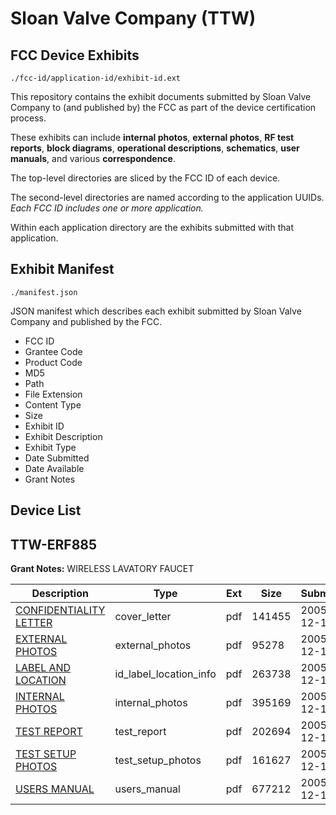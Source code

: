 # Sloan Valve Company (TTW)
## FCC Device Exhibits

```
./fcc-id/application-id/exhibit-id.ext
```

This repository contains the exhibit documents submitted by Sloan Valve Company to (and published by) the FCC as part of the device certification process.

These exhibits can include **internal photos**, **external photos**, **RF test reports**, **block diagrams**, **operational descriptions**, **schematics**, **user manuals**, and various **correspondence**.

The top-level directories are sliced by the FCC ID of each device.

The second-level directories are named according to the application UUIDs. *Each FCC ID includes one or more application.*

Within each application directory are the exhibits submitted with that application. 

## Exhibit Manifest

```
./manifest.json
```

JSON manifest which describes each exhibit submitted by Sloan Valve Company and published by the FCC.

- FCC ID
- Grantee Code
- Product Code
- MD5
- Path
- File Extension
- Content Type
- Size
- Exhibit ID
- Exhibit Description
- Exhibit Type
- Date Submitted
- Date Available
- Grant Notes

## Device List
## TTW-ERF885
**Grant Notes:** WIRELESS LAVATORY FAUCET

| Description | Type | Ext | Size | Submitted | Available |
| ----------- | ---- | --- | ---- | --------- | --------- |
| [CONFIDENTIALITY LETTER](TTW-ERF885/2a507038bb8aa1b4b0cb4950a1bc7a02/611823.pdf) | cover_letter | pdf | 141455 | 2005-12-15 | 2005-12-14 |
| [EXTERNAL PHOTOS](TTW-ERF885/2a507038bb8aa1b4b0cb4950a1bc7a02/611815.pdf) | external_photos | pdf | 95278 | 2005-12-15 | 2005-12-14 |
| [LABEL AND LOCATION](TTW-ERF885/2a507038bb8aa1b4b0cb4950a1bc7a02/611816.pdf) | id_label_location_info | pdf | 263738 | 2005-12-15 | 2005-12-14 |
| [INTERNAL PHOTOS](TTW-ERF885/2a507038bb8aa1b4b0cb4950a1bc7a02/611817.pdf) | internal_photos | pdf | 395169 | 2005-12-15 | 2005-12-14 |
| [TEST REPORT](TTW-ERF885/2a507038bb8aa1b4b0cb4950a1bc7a02/611820.pdf) | test_report | pdf | 202694 | 2005-12-15 | 2005-12-14 |
| [TEST SETUP PHOTOS](TTW-ERF885/2a507038bb8aa1b4b0cb4950a1bc7a02/611821.pdf) | test_setup_photos | pdf | 161627 | 2005-12-15 | 2005-12-14 |
| [USERS MANUAL](TTW-ERF885/2a507038bb8aa1b4b0cb4950a1bc7a02/611822.pdf) | users_manual | pdf | 677212 | 2005-12-15 | 2005-12-14 |
